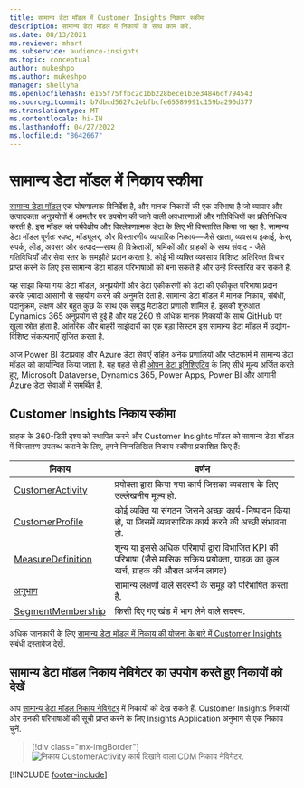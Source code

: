 ```yaml
---
title: सामान्य डेटा मॉडल में Customer Insights निकाय स्कीमा
description: सामान्य डेटा मॉडल में निकायों के साथ काम करें.
ms.date: 08/13/2021
ms.reviewer: mhart
ms.subservice: audience-insights
ms.topic: conceptual
author: mukeshpo
ms.author: mukeshpo
manager: shellyha
ms.openlocfilehash: e155f75ffbc2c1bb228bece1b3e34846df794543
ms.sourcegitcommit: b7dbcd5627c2ebfbcfe65589991c159ba290d377
ms.translationtype: MT
ms.contentlocale: hi-IN
ms.lasthandoff: 04/27/2022
ms.locfileid: "8642667"
---
```

# <a name="entity-schemas-in-common-data-model"></a>सामान्य डेटा मॉडल में निकाय स्कीमा



[सामान्य डेटा मॉडल](/common-data-model/) एक घोषणात्मक विनिर्देश है, और मानक निकायों की एक परिभाषा है जो व्यापार और उत्पादकता अनुप्रयोगों में आमतौर पर उपयोग की जाने वाली अवधारणाओं और गतिविधियों का प्रतिनिधित्व करती है. इस मॉडल को पर्यवेक्षीय और विश्लेषणात्मक डेटा के लिए भी विस्तारित किया जा रहा है. सामान्य डेटा मॉडल पूर्णतः स्पष्ट, मॉड्यूलर, और विस्तारणीय व्यापारिक निकाय—जैसे खाता, व्यवसाय इकाई, केस, संपर्क, लीड, अवसर और उत्पाद—साथ ही विक्रेताओं, श्रमिकों और ग्राहकों के साथ संवाद - जैसे गतिविधियाँ और सेवा स्तर के समझौते प्रदान करता है. कोई भी व्यक्ति व्यवसाय विशिष्ट अतिरिक्त विचार प्राप्त करने के लिए इस सामान्य डेटा मॉडल परिभाषाओं को बना सकते हैं और उन्हें विस्तारित कर सकते हैं.

यह साझा किया गया डेटा मॉडल, अनुप्रयोगों और डेटा एकीकरणों को डेटा की एकीकृत परिभाषा प्रदान करके ज़्यादा आसानी से सहयोग करने की अनुमति देता है. सामान्य डेटा मॉडल में मानक निकाय, संबंधों, पदानुक्रम, लक्षण और बहुत कुछ के साथ एक समृद्ध मेटाडेटा प्रणाली शामिल है. इसकी शुरुआत Dynamics 365 अनुप्रयोग से हुई है और यह 260 से अधिक मानक निकायों के साथ GitHub पर खुला स्रोत होता है. आंतरिक और बाहरी साझेदारों का एक बड़ा सिस्टम इस सामान्य डेटा मॉडल में उद्योग-विशिष्ट संकल्पनाएँ सृजित करता है.

आज Power BI डेटाप्रवाह और Azure डेटा सेवाएँ सहित अनेक प्रणालियों और प्लेटफार्म में सामान्य डेटा मॉडल को कार्यान्वित किया जाता है. यह पहले से ही [ओपन डेटा इनिशिएटिव](https://www.microsoft.com/open-data-initiative) के लिए सीधे मूल्य अर्जित करते हुए, Microsoft Dataverse, Dynamics 365, Power Apps, Power BI और आगामी Azure डेटा सेवाओं में समर्थित है.

## <a name="customer-insights-entity-schemas"></a>Customer Insights निकाय स्कीमा

ग्राहक के 360-डिग्री दृश्य को स्थापित करने और Customer Insights मॉडल को सामान्य डेटा मॉडल में विस्तारण उपलब्ध कराने के लिए, हमने निम्नलिखित निकाय स्कीमा प्रकाशित किए हैं:

| निकाय | वर्णन |
|---------|---------|
|[CustomerActivity](/common-data-model/schema/core/applicationcommon/foundationcommon/crmcommon/solutions/customerinsights/customeractivity) | प्रयोक्ता द्वारा किया गया कार्य जिसका व्यवसाय के लिए उल्लेखनीय मूल्य हो. |
|[CustomerProfile](/common-data-model/schema/core/applicationcommon/foundationcommon/crmcommon/solutions/customerinsights/customerprofile) | कोई व्यक्ति या संगठन जिसने अच्छा कार्य-निष्पादन किया हो, या जिसमें व्यावसायिक कार्य करने की अच्छी संभावना हो. |
|[MeasureDefinition](/common-data-model/schema/core/applicationcommon/foundationcommon/crmcommon/solutions/customerinsights/measuredefinition) | शून्य या इससे अधिक परिमापों द्वारा विभाजित KPI की परिभाषा (जैसे मासिक सक्रिय प्रयोक्ता, ग्राहक का कुल खर्च, ग्राहक की औसत अर्जन लागत) |
|[अनुभाग](/common-data-model/schema/core/applicationcommon/foundationcommon/crmcommon/solutions/customerinsights/segment) | सामान्य लक्षणों वाले सदस्यों के समूह को परिभाषित करता है. |
|[SegmentMembership](/common-data-model/schema/core/applicationcommon/foundationcommon/crmcommon/solutions/customerinsights/segmentmembership) | किसी दिए गए खंड में भाग लेने वाले सदस्य. |

अधिक जानकारी के लिए [सामान्य डेटा मॉडल में निकाय की योजना के बारे में Customer Insights](/common-data-model/schema/core/applicationcommon/foundationcommon/crmcommon/solutions/customerinsights/overview) संबंधी दस्तावेज देखें.

## <a name="view-entities-using-the-common-data-model-entity-navigator"></a>सामान्य डेटा मॉडल निकाय नेविगेटर का उपयोग करते हुए निकायों को देखें

आप [सामान्य डेटा मॉडल निकाय नेविगेटर](https://microsoft.github.io/CDM/) में निकायों को देख सकते हैं. Customer Insights निकायों और उनकी परिभाषाओं की सूची प्राप्त करने के लिए Insights Application अनुभाग से एक निकाय चुनें.
> [!div class="mx-imgBorder"]
> ![निकाय CustomerActivity कार्य दिखाने वाला CDM निकाय नेविगेटर.](media/CDM-entity-navigator.png "निकाय CustomerActivity कार्य दिखाने वाला CDM निकाय नेविगेटर")


[!INCLUDE [footer-include](includes/footer-banner.md)]
